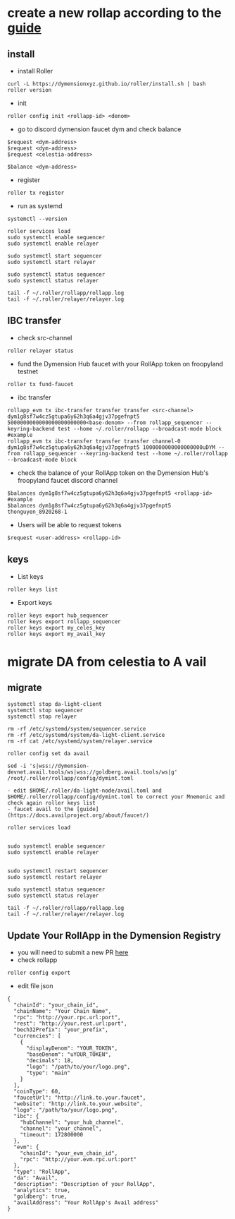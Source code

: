 # create a new rollap according to the [guide](https://docs.dymension.xyz/build/quick-start/roller-quick/install)
## install
- install Roller
```
curl -L https://dymensionxyz.github.io/roller/install.sh | bash
roller version
```
- init
```
roller config init <rollapp-id> <denom>
```
- go to discord dymension faucet dym and check balance
```
$request <dym-address>
$request <dym-address>
$request <celestia-address>

$balance <dym-address>
```
- register
```
roller tx register
```
- run as systemd
```
systemctl --version

roller services load
sudo systemctl enable sequencer
sudo systemctl enable relayer

sudo systemctl start sequencer
sudo systemctl start relayer

sudo systemctl status sequencer
sudo systemctl status relayer

tail -f ~/.roller/rollapp/rollapp.log
tail -f ~/.roller/relayer/relayer.log
```
## IBC transfer
- check src-channel
```
roller relayer status
```
- fund the Dymension Hub faucet with your RollApp token on froopyland testnet
```
roller tx fund-faucet
```
- ibc transfer
```
rollapp_evm tx ibc-transfer transfer transfer <src-channel> dym1g8sf7w4cz5gtupa6y62h3q6a4gjv37pgefnpt5 5000000000000000000000000<base-denom> --from rollapp_sequencer --keyring-backend test --home ~/.roller/rollapp --broadcast-mode block
#example
rollapp_evm tx ibc-transfer transfer transfer channel-0 dym1g8sf7w4cz5gtupa6y62h3q6a4gjv37pgefnpt5 1000000000000000000uDYM --from rollapp_sequencer --keyring-backend test --home ~/.roller/rollapp --broadcast-mode block
```
- check the balance of your RollApp token on the Dymension Hub's froopyland faucet discord channel
```
$balances dym1g8sf7w4cz5gtupa6y62h3q6a4gjv37pgefnpt5 <rollapp-id>
#example
$balances dym1g8sf7w4cz5gtupa6y62h3q6a4gjv37pgefnpt5 thonguyen_8920268-1
```
- Users will be able to request tokens
```
$request <user-address> <rollapp-id>
```
## keys
- List keys
```
roller keys list
```
- Export keys
```
roller keys export hub_sequencer
roller keys export rollapp_sequencer
roller keys export my_celes_key
roller keys export my_avail_key
```
# migrate DA from celestia to A vail
## migrate
```
systemctl stop da-light-client 
systemctl stop sequencer
systemctl stop relayer

rm -rf /etc/systemd/system/sequencer.service
rm -rf /etc/systemd/system/da-light-client.service
rm -rf cat /etc/systemd/system/relayer.service

roller config set da avail

sed -i 's|wss://dymension-devnet.avail.tools/ws|wss://goldberg.avail.tools/ws|g' /root/.roller/rollapp/config/dymint.toml

- edit $HOME/.roller/da-light-node/avail.toml and $HOME/.roller/rollapp/config/dymint.toml to correct your Mnemonic and check again roller keys list
- faucet avail to the [guide](https://docs.availproject.org/about/faucet/)

roller services load


sudo systemctl enable sequencer
sudo systemctl enable relayer


sudo systemctl restart sequencer
sudo systemctl restart relayer

sudo systemctl status sequencer
sudo systemctl status relayer

tail -f ~/.roller/rollapp/rollapp.log
tail -f ~/.roller/relayer/relayer.log
```
## Update Your RollApp in the Dymension Registry
- you will need to submit a new PR [here](https://docs.dymension.xyz/build/production/portal-listing)
- check rollapp
```
roller config export
```
- edit file json
```
{
  "chainId": "your_chain_id",
  "chainName": "Your Chain Name",
  "rpc": "http://your.rpc.url:port",
  "rest": "http://your.rest.url:port",
  "bech32Prefix": "your_prefix",
  "currencies": [
    {
      "displayDenom": "YOUR_TOKEN",
      "baseDenom": "uYOUR_TOKEN",
      "decimals": 18,
      "logo": "/path/to/your/logo.png",
      "type": "main"
    }
  ],
  "coinType": 60,
  "faucetUrl": "http://link.to.your.faucet",
  "website": "http://link.to.your.website",
  "logo": "/path/to/your/logo.png",
  "ibc": {
    "hubChannel": "your_hub_channel",
    "channel": "your_channel",
    "timeout": 172800000
  },
  "evm": {
    "chainId": "your_evm_chain_id",
    "rpc": "http://your.evm.rpc.url:port"
  },
  "type": "RollApp",
  "da": "Avail",
  "description": "Description of your RollApp",
  "analytics": true,
  "goldberg": true,
  "availAddress": "Your RollApp's Avail address"
}
```

